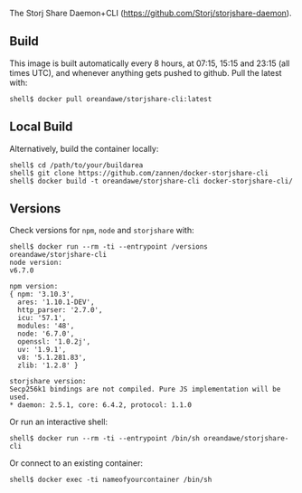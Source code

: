 The Storj Share Daemon+CLI (https://github.com/Storj/storjshare-daemon).

## Build ##

This image is built automatically every 8 hours, at 07:15, 15:15 and 23:15 (all times UTC), and whenever anything gets pushed to github. Pull the latest with:

    shell$ docker pull oreandawe/storjshare-cli:latest

## Local Build ##

Alternatively, build the container locally:

    shell$ cd /path/to/your/buildarea
    shell$ git clone https://github.com/zannen/docker-storjshare-cli
    shell$ docker build -t oreandawe/storjshare-cli docker-storjshare-cli/

## Versions ##

Check versions for `npm`, `node` and `storjshare` with:

    shell$ docker run --rm -ti --entrypoint /versions oreandawe/storjshare-cli
    node version:
    v6.7.0

    npm version:
    { npm: '3.10.3',
      ares: '1.10.1-DEV',
      http_parser: '2.7.0',
      icu: '57.1',
      modules: '48',
      node: '6.7.0',
      openssl: '1.0.2j',
      uv: '1.9.1',
      v8: '5.1.281.83',
      zlib: '1.2.8' }

    storjshare version:
    Secp256k1 bindings are not compiled. Pure JS implementation will be used.
    * daemon: 2.5.1, core: 6.4.2, protocol: 1.1.0

Or run an interactive shell:

    shell$ docker run --rm -ti --entrypoint /bin/sh oreandawe/storjshare-cli

Or connect to an existing container:

    shell$ docker exec -ti nameofyourcontainer /bin/sh
